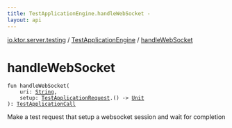 ```yaml
---
title: TestApplicationEngine.handleWebSocket - 
layout: api
---
```


<div class='api-docs-breadcrumbs'><a href="../index.html">io.ktor.server.testing</a> / <a href="index.html">TestApplicationEngine</a> / <a href="./handle-web-socket.html">handleWebSocket</a></div>

# handleWebSocket

<div class="signature"><code><span class="keyword">fun </span><span class="identifier">handleWebSocket</span><span class="symbol">(</span><br/>&nbsp;&nbsp;&nbsp;&nbsp;<span class="parameterName" id="io.ktor.server.testing.TestApplicationEngine$handleWebSocket(kotlin.String, kotlin.Function1((io.ktor.server.testing.TestApplicationRequest, kotlin.Unit)))/uri">uri</span><span class="symbol">:</span>&nbsp;<a href="https://kotlinlang.org/api/latest/jvm/stdlib/kotlin/-string/index.html"><span class="identifier">String</span></a><span class="symbol">, </span><br/>&nbsp;&nbsp;&nbsp;&nbsp;<span class="parameterName" id="io.ktor.server.testing.TestApplicationEngine$handleWebSocket(kotlin.String, kotlin.Function1((io.ktor.server.testing.TestApplicationRequest, kotlin.Unit)))/setup">setup</span><span class="symbol">:</span>&nbsp;<a href="../-test-application-request/index.html"><span class="identifier">TestApplicationRequest</span></a><span class="symbol">.</span><span class="symbol">(</span><span class="symbol">)</span>&nbsp;<span class="symbol">-&gt;</span>&nbsp;<a href="https://kotlinlang.org/api/latest/jvm/stdlib/kotlin/-unit/index.html"><span class="identifier">Unit</span></a><br/><span class="symbol">)</span><span class="symbol">: </span><a href="../-test-application-call/index.html"><span class="identifier">TestApplicationCall</span></a></code></div>

Make a test request that setup a websocket session and wait for completion

